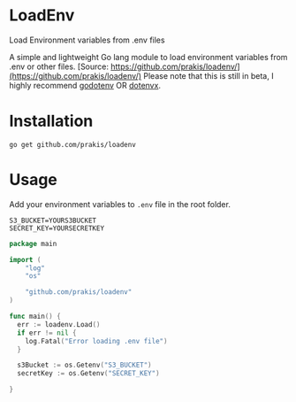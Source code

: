 # LoadEnv
Load Environment variables from .env files

A simple and lightweight Go lang module to load environment variables from .env or other files.
[Source: https://github.com/prakis/loadenv/](https://github.com/prakis/loadenv/)
Please note that this is still in beta, I highly recommend [godotenv](https://github.com/joho/godotenv) OR [dotenvx](https://github.com/dotenvx/dotenvx).

# Installation

```shell
go get github.com/prakis/loadenv
```

# Usage

Add your environment variables to `.env` file in the root folder.

```shell
S3_BUCKET=YOURS3BUCKET
SECRET_KEY=YOURSECRETKEY
```

```go
package main

import (
    "log"
    "os"

    "github.com/prakis/loadenv"
)

func main() {
  err := loadenv.Load()
  if err != nil {
    log.Fatal("Error loading .env file")
  }

  s3Bucket := os.Getenv("S3_BUCKET")
  secretKey := os.Getenv("SECRET_KEY")

}
```
